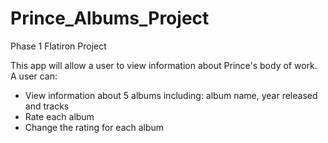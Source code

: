 # Prince_Albums_Project

Phase 1 Flatiron Project

This app will allow a user to view information about Prince's body of work. A user can:
- View information about 5 albums including: album name, year released and tracks
- Rate each album
- Change the rating for each album